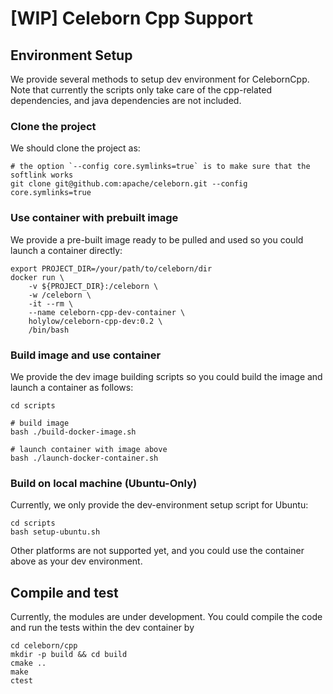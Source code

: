 # [WIP] Celeborn Cpp Support

## Environment Setup
We provide several methods to setup dev environment for CelebornCpp.
Note that currently the scripts only take care of the cpp-related dependencies, 
and java dependencies are not included.

### Clone the project
We should clone the project as:
```
# the option `--config core.symlinks=true` is to make sure that the softlink works
git clone git@github.com:apache/celeborn.git --config core.symlinks=true
```

### Use container with prebuilt image
We provide a pre-built image ready to be pulled and used so you could launch a container directly:
```
export PROJECT_DIR=/your/path/to/celeborn/dir
docker run \
    -v ${PROJECT_DIR}:/celeborn \
    -w /celeborn \
    -it --rm \
    --name celeborn-cpp-dev-container \
    holylow/celeborn-cpp-dev:0.2 \
    /bin/bash
```

### Build image and use container
We provide the dev image building scripts so you could build the image and launch a container as follows:
```
cd scripts

# build image
bash ./build-docker-image.sh

# launch container with image above
bash ./launch-docker-container.sh
```

### Build on local machine (Ubuntu-Only)
Currently, we only provide the dev-environment setup script for Ubuntu:
```
cd scripts
bash setup-ubuntu.sh
```
Other platforms are not supported yet, and you could use the container above as your dev environment.

## Compile and test
Currently, the modules are under development. 
You could compile the code and run the tests within the dev container by
```
cd celeborn/cpp
mkdir -p build && cd build
cmake ..
make
ctest
```

